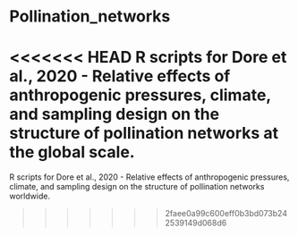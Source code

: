 # Pollination_networks
<<<<<<< HEAD
R scripts for Dore et al., 2020 - Relative effects of anthropogenic pressures, climate, and sampling design on the structure of pollination networks at the global scale.
=======
 R scripts for Dore et al., 2020 - Relative effects of anthropogenic pressures, climate, and sampling design on the structure of pollination networks worldwide.

>>>>>>> 2faee0a99c600eff0b3bd073b242539149d068d6
